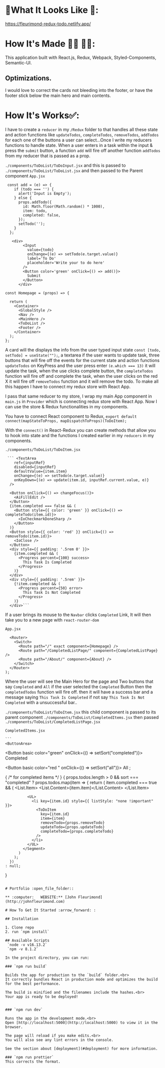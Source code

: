 # :checkered_flag:What It Looks Like :checkered_flag:: 

https://fleurimond-redux-todo.netlify.app/

# How It's Made :nut_and_bolt:🔨 :hammer::wrench::
 This application built with React.js, Redux, Webpack, Styled-Components, Semantic-UI.

## Optimizations.
I would love to correct the cards not bleeding into the footer, or have the footer stick below the main hero and main contents.

# How It's Works:white_check_mark::
I have to create a `reducer` in my `/Redux` folder to that handles all these state and action functions like `updateTodos`, `completeTodos`, `removeTodos`, `addTodos` for each one of the buttons a user can select...Once I write my reducers functions to handle state. When a user enters in a task within the input & press the  `submit` button, a function `add` will fire off another function `addTodos` from my reducer that is passed as a prop.

`./components/ToDoList/ToDoInput.jsx`  and this is passed to `./components/ToDoList/ToDoList.jsx` and then passed to the Parent component `App.jsx`
```
 const add = (e) => {
    if (todo === '') {
      alert('Input is Empty');
    } else {
      props.addTodo({
        id: Math.floor(Math.random() * 1000),
        item: todo,
        completed: false,
      });
      setTodo('');
    }
  };

   <div>
        <Input
          value={todo}
          onChange={(e) => setTodo(e.target.value)}
          label='To Do'
          placeholder='Write your to do here'
        />
        <Button color='green' onClick={() => add()}>
          Submit
        </Button>
      </div>
  ```

```
const Homepage = (props) => {

  return (
    <Container>
      <GlobalStyle />
      <Nav />
      <MainHero />
      <ToDoList />
      <Footer />
    </Container>
  );
};
```

 A card will the displays the info from the user typed input state `const [todo, setTodo] = useState("");`, a textarea if the user wants to update task, three buttons that will fire off the events for the current state and action functions `updateTodos` on KeyPress and the user press enter `(e.which === 13)` it will update the task,  when the use clicks complete button, the  `completeTodos` function will fire off and complete the task, when the user clicks on the red X it will fire off `removeTodos` function and it will remove the todo. To make all this happen I have to connect my redux store with React App.

I pass that same reducer to my store, I wrap my main App component in `main.js` in `Provider` which is connecting redux store with React App. Now I can use the store & Redux functionalities in my components. 

You have to connect React component to Redux, 
`export default connect(mapStateToProps, mapDispatchToProps)(ToDoItem);`

With the `connect()` in React-Redux you can create methods that allow you to hook into state and the functions I created earlier in my `reducers` in my components.

`./components/ToDoList/ToDoItem.jsx`

     ``` <TextArea
        ref={inputRef}
        disabled={inputRef}
        defaultValue={item.item}
        onChange={(e) => setTodo(e.target.value)}
        onKeyDown={(e) => update(item.id, inputRef.current.value, e)}
      />

      <Button onClick={() => changeFocus()}>
        <AiFillEdit />
      </Button>
      {item.completed === false && (
        <Button style={{ color: 'green' }} onClick={() => completeTodo(item.id)}>
          <IoCheckmarkDoneSharp />
        </Button>
      )}
      <Button style={{ color: 'red' }} onClick={() => removeTodo(item.id)}>
        <IoClose />
      </Button>
      <div style={{ padding: '.5rem 0' }}>
        {item.completed && (
          <Progress percent={100} success>
            This Task Is Completed
          </Progress>
        )}
      </div>
      <div style={{ padding: '.5rem' }}>
        {!item.completed && (
          <Progress percent={50} error>
            This Task Is Not Completed
          </Progress>
        )}
      </div>```

If a user brings its mouse to the `Navbar` clicks `Completed` Link, It will then take you to a new page with `react-router-dom` 

`App.jsx`

```const App = () => (
  <Router>
    <Switch>
      <Route path="/" exact component={Homepage} />
      <Route path="/CompletedListPage/" component={CompletedListPage} />
      <Route path="/About/" component={About} />
    </Switch>
  </Router>
);
```

Where the user will see the Main Hero for the page and Two buttons that say `Completed` and `All` if the user selected the `Completed` Button then the `completedTodos` function will fire off. then it will have a success bar and a message saying `This Task Is Completed` if not say `This Task Is Not Completed` with a unsuccessful bar..

`./components/ToDoList/ToDoItem.jsx` this child component is passed to its parent component `./components/ToDoList/CompletedItems.jsx` then passed `./components/ToDoList/CompletedListPage.jsx`

`CompletedItems.jsx`

    ```
    <ButtonArea>
  <Button basic color="green" onClick={() => setSort("completed")}>
    Completed
  </Button>

  <Button basic color="red   " onClick={() => setSort("all")}>
    All
  </Button>
</ButtonArea>;

{
  /* for completed items */
}
{
  props.todos.length > 0 && sort === "completed"
    ? props.todos.map(item => {
        return (
          item.completed === true && (
            <Segment inverted key={item.id}>
              <List divided inverted relaxed>
                <List.Item>
                  <List.Content>{item.item}</List.Content>
                </List.Item>
              </List>

              <UL>
                <li key={item.id} style={{ listStyle: "none !important" }}>
                  <ToDoItem
                    key={item.id}
                    item={item}
                    removeTodo={props.removeTodo}
                    updateTodo={props.updateTodo}
                    completeTodo={props.completeTodo}
                  />
                </li>
              </UL>
            </Segment>
          )
        );
      })
    : null;
}
```

# Portfolio :open_file_folder::

** :computer:   WEBSITE:** [John Fleurimond](http://johnfleurimond.com)

# How To Get It Started :arrow_forward: :

## Installation

1. Clone repo
2. run `npm install`

## Available Scripts
 `node -v v16.13.2`
 `npm -v 8.1.2`

In the project directory, you can run:

### `npm run build`

Builds the app for production to the `build` folder.<br>
It correctly bundles React in production mode and optimizes the build for the best performance.

The build is minified and the filenames include the hashes.<br>
Your app is ready to be deployed!


### `npm run dev`

Runs the app in the development mode.<br>
Open [http://localhost:5000](http://localhost:5000) to view it in the browser.

The page will reload if you make edits.<br>
You will also see any lint errors in the console.

See the section about [deployment](#deployment) for more information.

### `npm run prettier`
This corrects the format.
